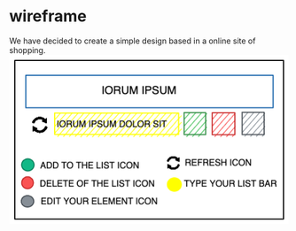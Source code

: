 # wireframe

We have decided to create a simple design based in a online site of shopping.
![wireframe](../images/LIST_EXERCISE.png)
